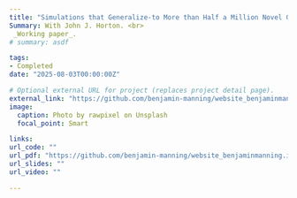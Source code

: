 ```yaml
---
title: "Simulations that Generalize-to More than Half a Million Novel Games"
Summary: With John J. Horton. <br> 
 _Working paper_.
# summary: asdf

tags:
- Completed
date: "2025-08-03T00:00:00Z"

# Optional external URL for project (replaces project detail page).
external_link: "https://github.com/benjamin-manning/website_benjaminmanning.io/blob/master/static/files/optimize.pdf"
image:
  caption: Photo by rawpixel on Unsplash
  focal_point: Smart

links:
url_code: ""
url_pdf: "https://github.com/benjamin-manning/website_benjaminmanning.io/blob/master/static/files/optimize.pdf"
url_slides: ""
url_video: ""

---
```

